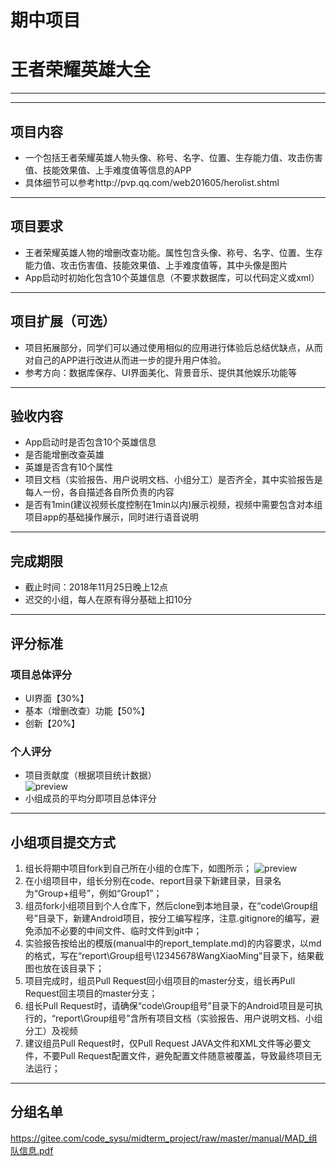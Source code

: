 # 期中项目
# 王者荣耀英雄大全

---  

---  

## 项目内容
* 一个包括王者荣耀英雄人物头像、称号、名字、位置、生存能力值、攻击伤害值、技能效果值、上手难度值等信息的APP
* 具体细节可以参考http://pvp.qq.com/web201605/herolist.shtml

---  

## 项目要求
* 王者荣耀英雄人物的增删改查功能。属性包含头像、称号、名字、位置、生存能力值、攻击伤害值、技能效果值、上手难度值等，其中头像是图片
* App启动时初始化包含10个英雄信息（不要求数据库，可以代码定义或xml）


---  

## 项目扩展（可选）
* 项目拓展部分，同学们可以通过使用相似的应用进行体验后总结优缺点，从而对自己的APP进行改进从而进一步的提升用户体验。
* 参考方向：数据库保存、UI界面美化、背景音乐、提供其他娱乐功能等

---  

## 验收内容
* App启动时是否包含10个英雄信息
* 是否能增删改查英雄
* 英雄是否含有10个属性
* 项目文档（实验报告、用户说明文档、小组分工）是否齐全，其中实验报告是每人一份，各自描述各自所负责的内容
* 是否有1min(建议视频长度控制在1min以内)展示视频，视频中需要包含对本组项目app的基础操作展示，同时进行语音说明

---  

## 完成期限
* 截止时间：2018年11月25日晚上12点
* 迟交的小组，每人在原有得分基础上扣10分

---  

## 评分标准
### 项目总体评分
* UI界面【30%】
* 基本（增删改查）功能【50%】
* 创新【20%】

### 个人评分
* 项目贡献度（根据项目统计数据）  
![preview](https://gitee.com/code_sysu/midterm_project/raw/master/manual/images/project_statistics.jpg)
* 小组成员的平均分即项目总体评分

---  

## 小组项目提交方式

1.  组长将期中项目fork到自己所在小组的仓库下，如图所示；
![preview](https://gitee.com/code_sysu/midterm_project/raw/master/manual/images/fork.png)
2.  在小组项目中，组长分别在code、report目录下新建目录，目录名为“Group+组号”，例如“Group1”；
3.  组员fork小组项目到个人仓库下，然后clone到本地目录，在“code\Group组号”目录下，新建Android项目，按分工编写程序，注意.gitignore的编写，避免添加不必要的中间文件、临时文件到git中；
4.  实验报告按给出的模版(manual中的report_template.md)的内容要求，以md的格式，写在“report\Group组号\12345678WangXiaoMing”目录下，结果截图也放在该目录下；
5.  项目完成时，组员Pull Request回小组项目的master分支，组长再Pull Request回主项目的master分支；
6.  组长Pull Request时，请确保“code\Group组号”目录下的Android项目是可执行的，“report\Group组号”含所有项目文档（实验报告、用户说明文档、小组分工）及视频
7.  建议组员Pull Request时，仅Pull Request JAVA文件和XML文件等必要文件，不要Pull Request配置文件，避免配置文件随意被覆盖，导致最终项目无法运行；

---  

## 分组名单
https://gitee.com/code_sysu/midterm_project/raw/master/manual/MAD_组队信息.pdf
